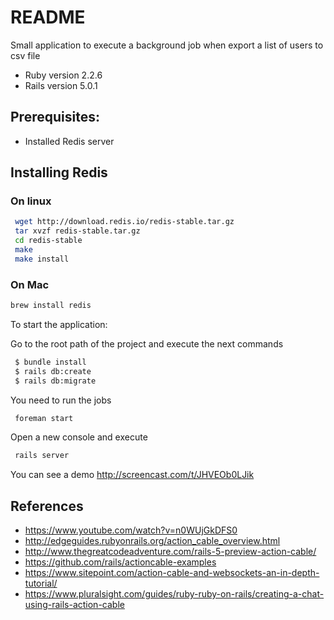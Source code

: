 # README

Small application to execute a background job when export a list of users to csv file

* Ruby version 2.2.6
* Rails version 5.0.1

 ## Prerequisites:
 - Installed Redis server
 
 ## Installing Redis

 ### On linux
  ```sh
   wget http://download.redis.io/redis-stable.tar.gz
   tar xvzf redis-stable.tar.gz
   cd redis-stable
   make
   make install
  ```

 ### On Mac
 ```sh
brew install redis
```



 To start the application:

  Go to the root path of the project and execute the next commands
  ```sh
   $ bundle install
   $ rails db:create
   $ rails db:migrate
   ```
   You need to run the jobs
   ```sh
    foreman start  
   ```
   Open a new console and execute
   ```sh
    rails server
   ```
You can see a demo  http://screencast.com/t/JHVEOb0LJik

## References
- https://www.youtube.com/watch?v=n0WUjGkDFS0
- http://edgeguides.rubyonrails.org/action_cable_overview.html
- http://www.thegreatcodeadventure.com/rails-5-preview-action-cable/
- https://github.com/rails/actioncable-examples
- https://www.sitepoint.com/action-cable-and-websockets-an-in-depth-tutorial/
- https://www.pluralsight.com/guides/ruby-ruby-on-rails/creating-a-chat-using-rails-action-cable